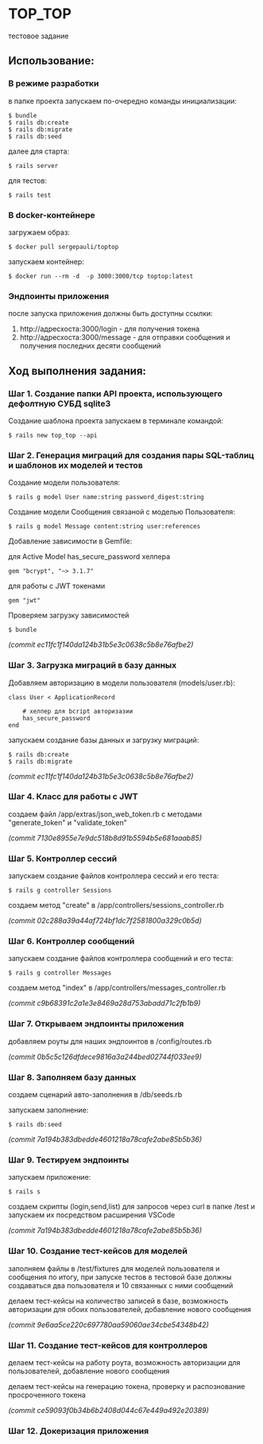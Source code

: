 # TOP_TOP 
тестовое задание

## Использование:

### В режиме разработки

в папке проекта запускаем по-очередно команды инициализации:

    $ bundle
    $ rails db:create
    $ rails db:migrate
    $ rails db:seed   

далее для старта:

    $ rails server

для тестов:

    $ rails test

### В docker-контейнере

загружаем образ:

    $ docker pull sergepauli/toptop

запускаем контейнер:

    $ docker run --rm -d  -p 3000:3000/tcp toptop:latest


### Эндпоинты приложения

после запуска приложения должны быть доступны ссылки:

1. http://адресхоста:3000/login  - для получения токена
2. http://адресхоста:3000/message - для отправки сообщения и получения последних десяти сообщений

## Ход выполнения задания: 

### Шаг 1. Создание папки API проекта, использующего дефолтную СУБД sqlite3 

Создание шаблона проекта запускаем в терминале командой:

    $ rails new top_top --api

### Шаг 2. Генерация миграций для создания пары SQL-таблиц и шаблонов их моделей и тестов    

Создание модели пользователя:

    $ rails g model User name:string password_digest:string    

Создание модели Сообщения связаной с моделью Пользователя:

    $ rails g model Message content:string user:references

Добавление зависимости в Gemfile:

для Active Model has_secure_password хелпера

    gem "bcrypt", "~> 3.1.7"

для работы с JWT токенами

    gem "jwt"  

Проверяем загрузку зависимостей 

    $ bundle    


_(commit ec11fc1f140da124b31b5e3c0638c5b8e76afbe2)_

### Шаг 3. Загрузка миграций в базу данных

Добавляем авторизацию в модели пользователя (models/user.rb):

    class User < ApplicationRecord

        # хелпер для bcript авторизазии
        has_secure_password
    end  

запускаем создание базы данных и загрузку миграций: 

    $ rails db:create
    $ rails db:migrate    

_(commit ec11fc1f140da124b31b5e3c0638c5b8e76afbe2)_

### Шаг 4. Класс для работы с JWT

создаем файл /app/extras/json_web_token.rb c методами "generate_token" и "validate_token"  

_(commit 7130e8955e7e9dc518b8d91b5594b5e681aaab85)_


### Шаг 5. Контроллер сессий

запускаем создание файлов контроллера сессий и его теста: 
 
    $ rails g controller Sessions

создаем метод "create" в /app/controllers/sessions_controller.rb

_(commit 02c288a39a44af724bf1dc7f2581800a329c0b5d)_

### Шаг 6. Контроллер сообщений

запускаем создание файлов контроллера сообщений и его теста: 

    $ rails g controller Messages

создаем метод "index" в /app/controllers/messages_controller.rb

_(commit c9b68391c2a1e3e8469a28d753abadd71c2fb1b9)_

### Шаг 7. Открываем эндпоинты приложения

добавляем роуты для наших эндпоинтов в /config/routes.rb

_(commit 0b5c5c126dfdece9816a3a244bed02744f033ee9)_

### Шаг 8. Заполняем базу данных 

создаем сценарий авто-заполнения  в /db/seeds.rb

запускаем заполнение:

    $ rails db:seed

_(commit 7a194b383dbedde4601218a78cafe2abe85b5b36)_    

### Шаг 9. Тестируем эндпоинты

запускаем приложение:  

    $ rails s

создаем скрипты (login,send,list) для запросов через curl в 
папке /test и запускаем их посредством расширения VSCode

_(commit 7a194b383dbedde4601218a78cafe2abe85b5b36)_

### Шаг 10. Создание тест-кейсов для моделей

заполняем файлы в /test/fixtures для моделей пользователя и сообщения
по итогу, при запуске тестов в тестовой базе должны создаваться два пользователя и 10 
связанных с ними сообщений

делаем тест-кейсы на количество записей в базе, возможность авторизации для обоих пользователей, добавление нового сообщения

_(commit 9e6aa5ce220c697780aa59060ae34cbe54348b42)_

### Шаг 11. Создание тест-кейсов для контроллеров

делаем тест-кейсы на работу роута, возможность авторизации для  пользователей, добавление нового сообщения

делаем тест-кейсы на генерацию токена, проверку и распознование просроченного токена

_(commit ce59093f0b34b6b2408d044c67e449a492e20389)_

### Шаг 12. Докеризация приложения